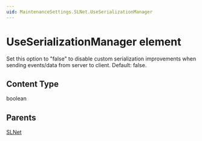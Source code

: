 ```yaml
---
uid: MaintenanceSettings.SLNet.UseSerializationManager
---
```


# UseSerializationManager element

Set this option to "false" to disable custom serialization improvements when sending events/data from server to client. Default: false.

## Content Type

boolean

## Parents

[SLNet](xref:MaintenanceSettings.SLNet)

